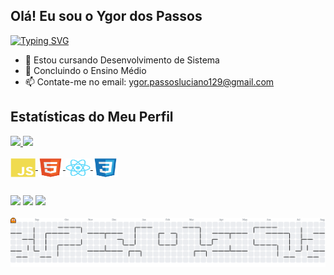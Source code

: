 ## Olá! Eu sou o Ygor dos Passos
[![Typing SVG](https://readme-typing-svg.herokuapp.com/?color=ff91a4&size=35&center=true&vcenter=true&width=1000&lines=Temos+coisas+legais+aqui+:%29;Fique+à+vontade+para+conferir;E+contribuir,+se+assim+desejar)](https://git.io/typing-svg)  

- 🔭 Estou cursando Desenvolvimento de Sistema
- 🌱 Concluindo o Ensino Médio
- 📫 Contate-me no email: ygor.passosluciano129@gmail.com

## Estatísticas do Meu Perfil
<div >
    <a href="https://github.com/passosygor">
 <img height="165em" src="https://github-readme-stats.vercel.app/api?username=passosygor&show_icons=true&theme=dark&include_all_commits=true&count_private=true"/>
  <img height="165em" src="https://github-readme-stats.vercel.app/api/top-langs/?username=passosygor&layout=compact&langs_count=7&theme=dark"/>
</div>


<div style="display: inline_block"><br>
  <img align="center" alt="Ygor-Js" height="30" width="40" src="https://raw.githubusercontent.com/devicons/devicon/master/icons/javascript/javascript-plain.svg">
  <img align="center" alt="Ygor-HTML" height="30" width="40" src="https://raw.githubusercontent.com/devicons/devicon/master/icons/html5/html5-original.svg">
  <img align="center" alt="Ygor-React" height="30" width="40" src="https://raw.githubusercontent.com/devicons/devicon/master/icons/react/react-original.svg">
  <img align="center" alt="Ygor-CSS" height="30" width="40" src="https://raw.githubusercontent.com/devicons/devicon/master/icons/css3/css3-original.svg">
</div>

##

<div> 
  <a href="https://www.instagram.com/yygor.2k/" target="_blank"><img src="https://img.shields.io/badge/-Instagram-%23E4405F?style=for-the-badge&logo=instagram&logoColor=white" target="_blank"></a>
  <a href = "mailto:ygor.passosluciano129@gmail.com"><img src="https://img.shields.io/badge/-Gmail-%23333?style=for-the-badge&logo=gmail&logoColor=white" target="_blank"></a>
  <a href="https://www.linkedin.com/in/matheus-mathias-dos-santos-3955a0325/" target="_blank"><img src="https://img.shields.io/badge/-LinkedIn-%230077B5?style=for-the-badge&logo=linkedin&logoColor=white" target="_blank"></a> 
  
</div>
<br>

<picture>
  <source media="(prefers-color-scheme: dark)" srcset="https://raw.githubusercontent.com/passosygor/passosygor/output/pacman-contribution-graph-dark.svg">
  <source media="(prefers-color-scheme: light)" srcset="https://raw.githubusercontent.com/passosygor/passosygor/output/pacman-contribution-graph.svg">
  <img alt="pacman contribution graph" src="https://raw.githubusercontent.com/passosygor/passosygor/output/pacman-contribution-graph.svg">
</picture>

###
